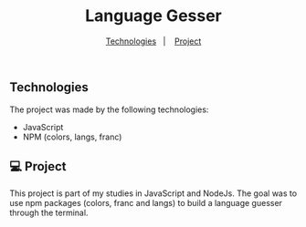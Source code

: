 <h1 align="center"> Language Gesser </h1>

<p align="center">
  <a href="#-tecnologias">Technologies</a>&nbsp;&nbsp;&nbsp;|&nbsp;&nbsp;&nbsp;
  <a href="#-projeto">Project</a>
</p>

<br>

## Technologies

The project was made by the following technologies:

- JavaScript
- NPM (colors, langs, franc)

## 💻 Project

This project is part of my studies in JavaScript and NodeJs. The goal was to use npm packages (colors, franc and langs) to build a language guesser through the terminal.

